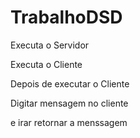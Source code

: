 # TrabalhoDSD

Executa o Servidor

Executa o Cliente

Depois de executar o Cliente

Digitar mensagem no cliente

e irar retornar a menssagem



